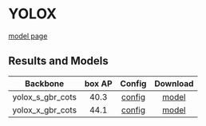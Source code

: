 # YOLOX

[model page](https://github.com/open-mmlab/mmdetection/blob/3.x/configs/yolox/README.md)

## Results and Models

|     Backbone     | box AP |            Config             |                                                 Download                                                  |
| :--------------: | :----: | :---------------------------: | :-------------------------------------------------------------------------------------------------------: |
| yolox_s_gbr_cots |  40.3  | [config](yolox_s_gbr_cots.py) | [model](https://github.com/okotaku/dethub-weights/releases/download/v0.0.1/yolox_s_gbr_cots-cefaa435.pth) |
| yolox_x_gbr_cots |  44.1  | [config](yolox_s_gbr_cots.py) | [model](https://github.com/okotaku/dethub-weights/releases/download/v0.0.1/yolox_x_gbr_cots-b8614c53.pth) |
